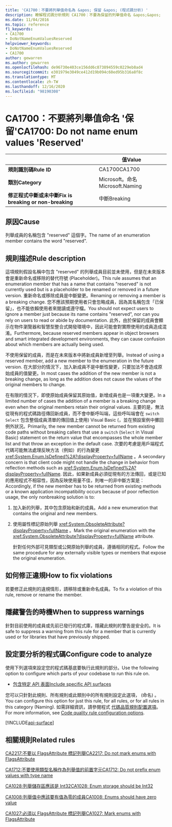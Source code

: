 ```yaml
---
title: 'CA1700：不要將列舉值命名為 &apos; 保留 &apos; (程式碼分析) '
description: 瞭解程式碼分析規則 CA1700：不要為保留的列舉值命名 &apos;&apos;
ms.date: 11/04/2016
ms.topic: reference
f1_keywords:
- CA1700
- DoNotNameEnumValuesReserved
helpviewer_keywords:
- DoNotNameEnumValuesReserved
- CA1700
author: gewarren
ms.author: gewarren
ms.openlocfilehash: de96730e403ce156dd6c873894559c0229eb8ad4
ms.sourcegitcommit: e301979e3049ce412d19b094c60ed95b316a8f8c
ms.translationtype: MT
ms.contentlocale: zh-TW
ms.lasthandoff: 12/16/2020
ms.locfileid: "98190308"
---
```

# <a name="ca1700-do-not-name-enum-values-39reserved39"></a><span data-ttu-id="7b1a3-103">CA1700：不要將列舉值命名 &#39;保留&#39;</span><span class="sxs-lookup"><span data-stu-id="7b1a3-103">CA1700: Do not name enum values &#39;Reserved&#39;</span></span>

| | <span data-ttu-id="7b1a3-104">值</span><span class="sxs-lookup"><span data-stu-id="7b1a3-104">Value</span></span> |
|-|-|
| <span data-ttu-id="7b1a3-105">**規則識別碼**</span><span class="sxs-lookup"><span data-stu-id="7b1a3-105">**Rule ID**</span></span> |<span data-ttu-id="7b1a3-106">CA1700</span><span class="sxs-lookup"><span data-stu-id="7b1a3-106">CA1700</span></span>|
| <span data-ttu-id="7b1a3-107">**類別**</span><span class="sxs-lookup"><span data-stu-id="7b1a3-107">**Category**</span></span> |<span data-ttu-id="7b1a3-108">Microsoft。命名</span><span class="sxs-lookup"><span data-stu-id="7b1a3-108">Microsoft.Naming</span></span>|
| <span data-ttu-id="7b1a3-109">**修正程式中斷或未中斷**</span><span class="sxs-lookup"><span data-stu-id="7b1a3-109">**Fix is breaking or non-breaking**</span></span> |<span data-ttu-id="7b1a3-110">中斷</span><span class="sxs-lookup"><span data-stu-id="7b1a3-110">Breaking</span></span>|

## <a name="cause"></a><span data-ttu-id="7b1a3-111">原因</span><span class="sxs-lookup"><span data-stu-id="7b1a3-111">Cause</span></span>

<span data-ttu-id="7b1a3-112">列舉成員的名稱包含 "reserved" 這個字。</span><span class="sxs-lookup"><span data-stu-id="7b1a3-112">The name of an enumeration member contains the word "reserved".</span></span>

## <a name="rule-description"></a><span data-ttu-id="7b1a3-113">規則描述</span><span class="sxs-lookup"><span data-stu-id="7b1a3-113">Rule description</span></span>

<span data-ttu-id="7b1a3-114">這項規則假設名稱中包含 "reserved" 的列舉成員目前並未使用，但是在未來版本會是重新命名或移除的替代符號 (Placeholder)。</span><span class="sxs-lookup"><span data-stu-id="7b1a3-114">This rule assumes that an enumeration member that has a name that contains "reserved" is not currently used but is a placeholder to be renamed or removed in a future version.</span></span> <span data-ttu-id="7b1a3-115">重新命名或移除成員是中斷變更。</span><span class="sxs-lookup"><span data-stu-id="7b1a3-115">Renaming or removing a member is a breaking change.</span></span> <span data-ttu-id="7b1a3-116">您不應該預期使用者只會忽略成員，因為其名稱包含「已保留」，也不能依賴使用者來閱讀或遵守檔。</span><span class="sxs-lookup"><span data-stu-id="7b1a3-116">You should not expect users to ignore a member just because its name contains "reserved", nor can you rely on users to read or abide by documentation.</span></span> <span data-ttu-id="7b1a3-117">此外，由於保留的成員會顯示在物件瀏覽器和智慧型整合式開發環境中，因此可能會對實際使用的成員造成混淆。</span><span class="sxs-lookup"><span data-stu-id="7b1a3-117">Furthermore, because reserved members appear in object browsers and smart integrated development environments, they can cause confusion about which members are actually being used.</span></span>

<span data-ttu-id="7b1a3-118">不使用保留的成員，而是在未來版本中將新成員新增至列舉。</span><span class="sxs-lookup"><span data-stu-id="7b1a3-118">Instead of using a reserved member, add a new member to the enumeration in the future version.</span></span> <span data-ttu-id="7b1a3-119">在大部分的情況下，加入新成員不是中斷性變更，只要加法不會造成原始成員的值變更。</span><span class="sxs-lookup"><span data-stu-id="7b1a3-119">In most cases the addition of the new member is not a breaking change, as long as the addition does not cause the values of the original members to change.</span></span>

<span data-ttu-id="7b1a3-120">在有限的情況下，即使原始成員保留其原始值，新增成員也是一項重大變更。</span><span class="sxs-lookup"><span data-stu-id="7b1a3-120">In a limited number of cases the addition of a member is a breaking change even when the original members retain their original values.</span></span> <span data-ttu-id="7b1a3-121">主要的是，無法從現有的程式碼路徑傳回新成員，而不會中斷呼叫端，這些呼叫端會在 `switch` `Select` 包含整個成員清單的傳回值上使用) Visual Basic (，並在預設案例中擲回例外狀況。</span><span class="sxs-lookup"><span data-stu-id="7b1a3-121">Primarily, the new member cannot be returned from existing code paths without breaking callers that use a `switch` (`Select` in Visual Basic) statement on the return value that encompasses the whole member list and that throw an exception in the default case.</span></span> <span data-ttu-id="7b1a3-122">次要的考慮是用戶端程式代碼可能無法處理反映方法（例如）的行為變更 <xref:System.Enum.IsDefined%2A?displayProperty=fullName> 。</span><span class="sxs-lookup"><span data-stu-id="7b1a3-122">A secondary concern is that client code might not handle the change in behavior from reflection methods such as <xref:System.Enum.IsDefined%2A?displayProperty=fullName>.</span></span> <span data-ttu-id="7b1a3-123">因此，如果新成員必須從現有的方法傳回，或是已知的應用程式不相容性，因為反映使用量不佳，則唯一的非中斷方案是：</span><span class="sxs-lookup"><span data-stu-id="7b1a3-123">Accordingly, if the new member has to be returned from existing methods or a known application incompatibility occurs because of poor reflection usage, the only nonbreaking solution is to:</span></span>

1. <span data-ttu-id="7b1a3-124">加入新的列舉，其中包含原始和新的成員。</span><span class="sxs-lookup"><span data-stu-id="7b1a3-124">Add a new enumeration that contains the original and new members.</span></span>

2. <span data-ttu-id="7b1a3-125">使用屬性標記原始列舉 <xref:System.ObsoleteAttribute?displayProperty=fullName> 。</span><span class="sxs-lookup"><span data-stu-id="7b1a3-125">Mark the original enumeration with the <xref:System.ObsoleteAttribute?displayProperty=fullName> attribute.</span></span>

   <span data-ttu-id="7b1a3-126">針對任何外部可見類型或公開原始列舉的成員，遵循相同的程式。</span><span class="sxs-lookup"><span data-stu-id="7b1a3-126">Follow the same procedure for any externally visible types or members that expose the original enumeration.</span></span>

## <a name="how-to-fix-violations"></a><span data-ttu-id="7b1a3-127">如何修正違規</span><span class="sxs-lookup"><span data-stu-id="7b1a3-127">How to fix violations</span></span>

<span data-ttu-id="7b1a3-128">若要修正此規則的違規情形，請移除或重新命名成員。</span><span class="sxs-lookup"><span data-stu-id="7b1a3-128">To fix a violation of this rule, remove or rename the member.</span></span>

## <a name="when-to-suppress-warnings"></a><span data-ttu-id="7b1a3-129">隱藏警告的時機</span><span class="sxs-lookup"><span data-stu-id="7b1a3-129">When to suppress warnings</span></span>

<span data-ttu-id="7b1a3-130">針對目前使用的成員或先前已發行的程式庫，隱藏此規則的警告是安全的。</span><span class="sxs-lookup"><span data-stu-id="7b1a3-130">It is safe to suppress a warning from this rule for a member that is currently used or for libraries that have previously shipped.</span></span>

## <a name="configure-code-to-analyze"></a><span data-ttu-id="7b1a3-131">設定要分析的程式碼</span><span class="sxs-lookup"><span data-stu-id="7b1a3-131">Configure code to analyze</span></span>

<span data-ttu-id="7b1a3-132">使用下列選項來設定您的程式碼基底要執行此規則的部分。</span><span class="sxs-lookup"><span data-stu-id="7b1a3-132">Use the following option to configure which parts of your codebase to run this rule on.</span></span>

- [<span data-ttu-id="7b1a3-133">包含特定 API 表面</span><span class="sxs-lookup"><span data-stu-id="7b1a3-133">Include specific API surfaces</span></span>](#include-specific-api-surfaces)

<span data-ttu-id="7b1a3-134">您可以只針對此規則、所有規則或此類別中的所有規則設定此選項， (命名) 。</span><span class="sxs-lookup"><span data-stu-id="7b1a3-134">You can configure this option for just this rule, for all rules, or for all rules in this category (Naming).</span></span> <span data-ttu-id="7b1a3-135">如需詳細資訊，請參閱程式 [代碼品質規則配置選項](../code-quality-rule-options.md)。</span><span class="sxs-lookup"><span data-stu-id="7b1a3-135">For more information, see [Code quality rule configuration options](../code-quality-rule-options.md).</span></span>

[!INCLUDE[api-surface](~/includes/code-analysis/api-surface.md)]

## <a name="related-rules"></a><span data-ttu-id="7b1a3-136">相關規則</span><span class="sxs-lookup"><span data-stu-id="7b1a3-136">Related rules</span></span>

[<span data-ttu-id="7b1a3-137">CA2217:不要以 FlagsAttribute 標記列舉</span><span class="sxs-lookup"><span data-stu-id="7b1a3-137">CA2217: Do not mark enums with FlagsAttribute</span></span>](ca2217.md)

[<span data-ttu-id="7b1a3-138">CA1712:不要使用類型名稱作為列舉值的前置字元</span><span class="sxs-lookup"><span data-stu-id="7b1a3-138">CA1712: Do not prefix enum values with type name</span></span>](ca1712.md)

[<span data-ttu-id="7b1a3-139">CA1028:列舉儲存區應該是 Int32</span><span class="sxs-lookup"><span data-stu-id="7b1a3-139">CA1028: Enum storage should be Int32</span></span>](ca1028.md)

[<span data-ttu-id="7b1a3-140">CA1008:列舉值中應該要有值為零的成員</span><span class="sxs-lookup"><span data-stu-id="7b1a3-140">CA1008: Enums should have zero value</span></span>](ca1008.md)

[<span data-ttu-id="7b1a3-141">CA1027:必須以 FlagsAttribute 標記列舉</span><span class="sxs-lookup"><span data-stu-id="7b1a3-141">CA1027: Mark enums with FlagsAttribute</span></span>](ca1027.md)

